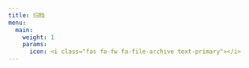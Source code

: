 ```yaml
---
title: 归档
menu:
  main:
    weight: 1
    params:
      icon: <i class="fas fa-fw fa-file-archive text-primary"></i>
---
```

